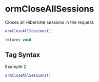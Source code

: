 # ormCloseAllSessions

Closes all Hibernate sessions in the request.

```javascript
ormCloseAllSessions();
```

```javascript
returns void
```

## Tag Syntax

Example 2

```javascript
ormCloseAllSessions()
```
